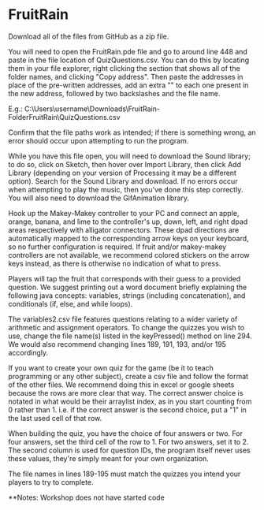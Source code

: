 # FruitRain

Download all of the files from GitHub as a zip file.

You will need to open the FruitRain.pde file and go to around line 448 and
paste in the file location of QuizQuestions.csv. You can do this by locating them in
your file explorer, right clicking the section that shows all of the folder names,
and clicking "Copy address". Then paste the addresses in place of the pre-written
addresses, add an extra "\" to each one present in the new address, followed by two
backslashes and the file name.

E.g.: C:\\Users\\username\\Downloads\\FruitRain-FolderFruitRain\\QuizQuestions.csv

Confirm that the file paths work as intended; if there is something wrong, an error
should occur upon attempting to run the program.

While you have this file open, you will need to download the Sound library;
to do so, click on Sketch, then hover over Import Library, then click Add Library
(depending on your version of Processing it may be a different option).
Search for the Sound Library and download. If no errors occur when attempting to
play the music, then you've done this step correctly. You will also need to download the GifAnimation library.

Hook up the Makey-Makey controller to your PC and connect an apple, orange,
banana, and lime to the controller's up, down, left, and right dpad areas respectively
with alligator connectors. These dpad directions are automatically mapped to the corresponding
arrow keys on your keyboard, so no further configuration is required. If fruit and/or makey-makey controllers are not available,
we recommend colored stickers on the arrow keys instead, as there is otherwise no
indication of what to press.

Players will tap the fruit that corresponds with their guess to a provided question.
We suggest printing out a word document briefly explaining the following java concepts:
variables, strings (including concatenation), and conditionals (if, else, and
while loops).

The variables2.csv file features questions relating to a wider variety of arithmetic and assignment operators.
To change the quizzes you wish to use, change the file name(s) listed in the keyPressed() method on line 294.
We would also recommend changing lines 189, 191, 193, and/or 195 accordingly.

If you want to create your own quiz for the game (be it to teach programming or any other subject), create a csv file and follow the format of the other files.
We recommend doing this in excel or google sheets because the rows are more clear that way. The correct answer
choice is notated in what would be their arraylist index, as in you start counting from 0 rather than 1.
i.e. if the correct answer is the second choice, put a "1" in the last used cell of that row.

When building the quiz, you have the choice of four answers or two. For four answers, set the third cell of the row to 1. For two answers, set it to 2.
The second column is used for question IDs, the program itself never uses these values, they're simply meant for your own organization.

The file names in lines 189-195 must match the quizzes you intend your players to try to complete.


**Notes: Workshop does not have started code 
